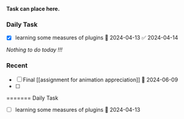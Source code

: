**Task can place here.**
### Daily Task
- [x] learning some measures of plugins 🛫 2024-04-13 ✅ 2024-04-14

*Nothing to do today !!!*

### Recent
- [ ] Final [[assignment for animation appreciation]] 📅 2024-06-09
- [ ] 
=======
Daily Task
- [ ] learning some measures of plugins 🛫 2024-04-13

